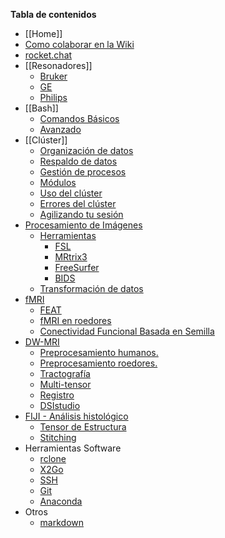 **Tabla de contenidos**

  + [[Home]]
  + [Como colaborar en la Wiki](./Modificar-Wiki)
  + [rocket.chat](./rocket.chat)
  + [[Resonadores]]
    + [Bruker](./Resonadores:Bruker)
    + [GE](./Resonadores:GE)
    + [Philips](./Resonadores:Philips)
  + [[Bash]]
    + [Comandos Básicos](./Bash:-Comandos-Básicos)
    + [Avanzado](./Bash:-Avanzado)
  + [[Clúster]]
    + [Organización de datos](./Clúster)
    + [Respaldo de datos](./Clúster:-Respaldo-de-datos)
    + [Gestión de procesos](./Bash:-Gestión-de-procesos)
    + [Módulos](./Modules)
    + [Uso del clúster](./Clúster:-Uso-del-clúster)
    + [Errores del clúster](./Clúster:-Errores-del-clúster)
    + [Agilizando tu sesión](./Cluster:XDG)
  + [Procesamiento de Imágenes](./Procesamiento-Imagen)
    + [Herramientas](./Procesamiento-Imagen)
       * [FSL](./FSL)
       * [MRtrix3](./MRtrix3)
       * [FreeSurfer](./Grosor-cortical)
       * [BIDS](./BIDS)
    + [Transformación de datos](./Procesamiento-Imagen?id=Transformación-de-Datos)
  + [fMRI](./fMRI)
    + [FEAT](./FEAT)
    + [fMRI en roedores](./fMRI-roedores)
    + [Conectividad Funcional Basada en Semilla](https://github.com/c13inb/c13inb.github.io/wiki/Conectividad-Funcional-Basada-En-Semilla)
  + [DW-MRI](./DWMRI)
    + [Preprocesamiento humanos.](./DWMRI:-Preprocesamiento-humanos)
    + [Preprocesamiento roedores.](./DWMRI:-Preprocesamiento-roedores)
    + [Tractografía](./MRtrix3:-Tractografía)
    + [Multi-tensor](./DWMRI:-Multi-tensor)
    + [Registro](./DWMRI:-Registro)
    + [DSIstudio](./DWMRI:DSIstudio)
  + [FIJI - Análisis histológico](./FIJI)
    + [Tensor de Estructura](./TensorEstructura)
    + [Stitching](./Fiji:stitching)
  + Herramientas Software
    + [rclone](./rclone)
    + [X2Go](./X2Go)
    + [SSH](./SSh)
    + [Git](./git)
    + [Anaconda](./Anaconda)
  + Otros
    + [markdown](./markdown)